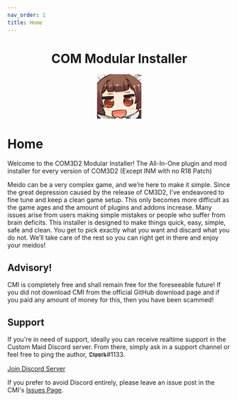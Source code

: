 ```yaml
---
nav_order: 1
title: Home
---
```


<h1 align="center">COM Modular Installer</h1>
<p align="center">
  <img class="rounded" width="100" height="100" align="center" src="https://github.com/krypto5863/COM-Modular-Installer/blob/gh-pages/siteICon.png?raw=true">
</p>

# Home

Welcome to the COM3D2 Modular Installer! The All-In-One plugin and mod installer for every version of COM3D2 (Except INM with no R18 Patch)

Meido can be a very complex game, and we’re here to make it simple. Since the great depression caused by the release of CM3D2, I’ve endeavored to fine tune and keep a clean game setup. This only becomes more difficult as the game ages and the amount of plugins and addons increase. Many issues arise from users making simple mistakes or people who suffer from brain deficits. This installer is designed to make things quick, easy, simple, safe and clean. You get to pick exactly what you want and discard what you do not. We’ll take care of the rest so you can right get in there and enjoy your meidos!

## Advisory!
CMI is completely free and shall remain free for the foreseeable future! If you did not download CMI from the official GitHub download page and if you paid any amount of money for this, then you have been scammed!

## Support

If you're in need of support, ideally you can receive realtime support in the Custom Maid Discord server. From there, simply ask in a support channel or feel free to ping the author, 𝕺𝖙𝖕𝖞𝖗𝖐#1133.

<a href="https://discord.gg/custommaid" class="btn btn-blue">Join Discord Server</a>

If you prefer to avoid Discord entirely, please leave an issue post in the CMI's [Issues Page](https://github.com/krypto5863/COM-Modular-Installer/issues).

